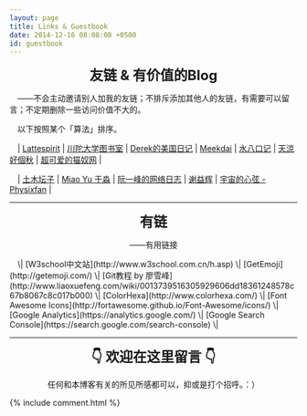 ```yaml
---
layout: page
title: Links & Guestbook
date: 2014-12-16 08:08:08 +0500
id: guestbook
---
```


<center><i class="fas fa-chess-rook fa-3x"></i></center>

<p><center><strong><font size="5">友链 & 有价值的Blog</font></strong></center></p>

　——不会主动邀请别人加我的友链；不排斥添加其他人的友链，有需要可以留言；不定期删除一些访问价值不大的。

　以下按照某个「算法」排序。

　\| [Lattespirit](http://www.lattespirit.com/) \| [川陀大学图书室](https://www.shimmy1996.com/) \| [Derek的美国日记](http://cn.derekyang.us/) \| [Meekdai](http://meekdai.com/) \| [水八口记](https://blog.shuiba.co/) \|  [天涼好個秋](https://stray.love/?status=loaded) \| [超可爱的猫奴网](http://mao.nu) \|

　\| [土木坛子](https://tumutanzi.com/) \| [Miao Yu 于淼](https://yufree.cn/) \| [阮一峰的网络日志](http://www.ruanyifeng.com/blog/) \| [谢益辉](https://yihui.name/cn/) \| [宇宙的心弦 - Physixfan](https://www.physixfan.com/) \|

------

<p><center><strong><font size="5">有链</font></strong></center></p>
<p></p><center>——有用链接</center><p></p>
　\| [W3school中文站](http://www.w3school.com.cn/h.asp) \| [GetEmoji](http://getemoji.com/) \| [Git教程 by 廖雪峰](http://www.liaoxuefeng.com/wiki/0013739516305929606dd18361248578c67b8067c8c017b000) \| [ColorHexa](http://www.colorhexa.com/) \| [Font Awesome Icons](http://fortawesome.github.io/Font-Awesome/icons/) \| [Google Analytics](https://analytics.google.com/) \| [Google Search Console](https://search.google.com/search-console) \|

------

<p><center><strong><font size="5">👇 欢迎在这里留言 👇</font></strong></center></p>
<p></p><center>任何和本博客有关的所见所感都可以，抑或是打个招呼。：）</center><p></p>

<div align="left">
{% include comment.html %}
</div>



